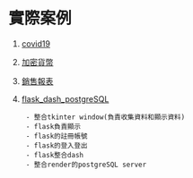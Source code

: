 # 實際案例
1. [covid19](./covid19)
2. [加密貨幣](./cryptoCurrency)
3. [銷售報表](./Sales)
4. [flask_dash_postgreSQL](./flask_dash_postgreSQL)

		- 整合tkinter window(負責收集資料和顯示資料)
		- flask負責顯示
		- flask的註冊帳號
		- flask的登入登出
		- flask整合dash
		- 整合render的postgreSQL server

